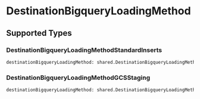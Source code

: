 # DestinationBigqueryLoadingMethod


## Supported Types

### DestinationBigqueryLoadingMethodStandardInserts

```python
destinationBigqueryLoadingMethod: shared.DestinationBigqueryLoadingMethodStandardInserts = /* values here */
```

### DestinationBigqueryLoadingMethodGCSStaging

```python
destinationBigqueryLoadingMethod: shared.DestinationBigqueryLoadingMethodGCSStaging = /* values here */
```

